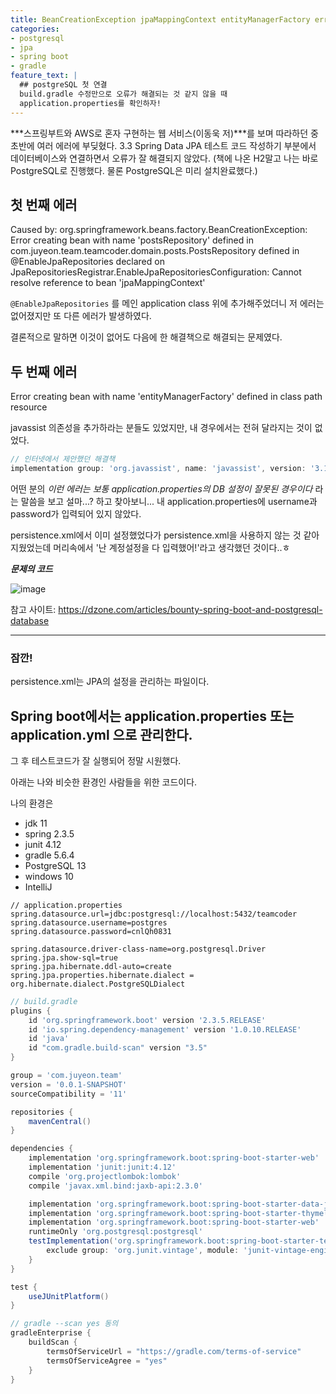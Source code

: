```yaml
---
title: BeanCreationException jpaMappingContext entityManagerFactory error(gradle spring boot+JPA+PostgreSQL)
categories:
- postgresql
- jpa
- spring boot
- gradle
feature_text: |
  ## postgreSQL 첫 연결
  build.gradle 수정만으로 오류가 해결되는 것 같지 않을 때
  application.properties를 확인하자!
---
```


***스프링부트와 AWS로 혼자 구현하는 웹 서비스(이동욱 저)***를 보며 따라하던 중 초반에 여러 에러에 부딪혔다.
3.3 Spring Data JPA 테스트 코드 작성하기 부분에서
데이터베이스와 연결하면서 오류가 잘 해결되지 않았다.
(책에 나온 H2말고 나는 바로 PostgreSQL로 진행했다. 물론 PostgreSQL은 미리 설치완료했다.)

## 첫 번째 에러
Caused by: org.springframework.beans.factory.BeanCreationException: Error creating bean with name 'postsRepository' defined in com.juyeon.team.teamcoder.domain.posts.PostsRepository defined in @EnableJpaRepositories declared on JpaRepositoriesRegistrar.EnableJpaRepositoriesConfiguration: Cannot resolve reference to bean 'jpaMappingContext'

```@EnableJpaRepositories```
를 메인 application class 위에 추가해주었더니 저 에러는 없어졌지만 또 다른 에러가 발생하였다.

결론적으로 말하면 이것이 없어도 다음에 한 해결책으로 해결되는 문제였다.

## 두 번째 에러
Error creating bean with name 'entityManagerFactory' defined in class path resource

javassist 의존성을 추가하라는 분들도 있었지만, 내 경우에서는 전혀 달라지는 것이 없었다.

```gradle
// 인터넷에서 제안했던 해결책
implementation group: 'org.javassist', name: 'javassist', version: '3.15.0-GA'
```

어떤 분의 *이런 에러는 보통 application.properties의 DB 설정이 잘못된 경우이다* 라는 말씀을 보고 설마...?
하고 찾아보니... 내 application.properties에 username과 password가 입력되어 있지 않았다.

persistence.xml에서 이미 설정했었다가 persistence.xml을 사용하지 않는 것 같아 지웠었는데
머리속에서 '난 계정설정을 다 입력했어!'라고 생각했던 것이다..ㅎ

***문제의 코드***

![image](https://user-images.githubusercontent.com/41712244/98332106-5e2e7c80-2041-11eb-8fc3-f164701e7157.png)

참고 사이트:
https://dzone.com/articles/bounty-spring-boot-and-postgresql-database

---
### 잠깐!
persistence.xml는 JPA의 설정을 관리하는 파일이다.

Spring boot에서는 application.properties 또는 application.yml 으로 관리한다.
---
그 후 테스트코드가 잘 실행되어 정말 시원했다.

아래는 나와 비슷한 환경인 사람들을 위한 코드이다.

나의 환경은
- jdk 11
- spring 2.3.5
- junit 4.12
- gradle 5.6.4
- PostgreSQL 13
- windows 10
- IntelliJ

```
// application.properties
spring.datasource.url=jdbc:postgresql://localhost:5432/teamcoder
spring.datasource.username=postgres
spring.datasource.password=cnlQh0831

spring.datasource.driver-class-name=org.postgresql.Driver
spring.jpa.show-sql=true
spring.jpa.hibernate.ddl-auto=create
spring.jpa.properties.hibernate.dialect = org.hibernate.dialect.PostgreSQLDialect
```

```gradle
// build.gradle
plugins {
	id 'org.springframework.boot' version '2.3.5.RELEASE'
	id 'io.spring.dependency-management' version '1.0.10.RELEASE'
	id 'java'
	id "com.gradle.build-scan" version "3.5"
}

group = 'com.juyeon.team'
version = '0.0.1-SNAPSHOT'
sourceCompatibility = '11'

repositories {
	mavenCentral()
}

dependencies {
	implementation 'org.springframework.boot:spring-boot-starter-web'
	implementation 'junit:junit:4.12'
	compile 'org.projectlombok:lombok'
	compile 'javax.xml.bind:jaxb-api:2.3.0'

	implementation 'org.springframework.boot:spring-boot-starter-data-jpa'
	implementation 'org.springframework.boot:spring-boot-starter-thymeleaf'
	implementation 'org.springframework.boot:spring-boot-starter-web'
	runtimeOnly 'org.postgresql:postgresql'
	testImplementation('org.springframework.boot:spring-boot-starter-test') {
		exclude group: 'org.junit.vintage', module: 'junit-vintage-engine'
	}
}

test {
	useJUnitPlatform()
}

// gradle --scan yes 동의
gradleEnterprise {
	buildScan {
		termsOfServiceUrl = "https://gradle.com/terms-of-service"
		termsOfServiceAgree = "yes"
	}
}
```